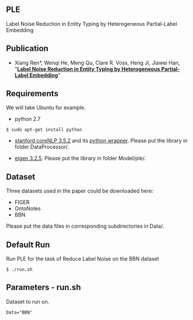 ## PLE
Label Noise Reduction in Entity Typing by Heterogeneous Partial-Label Embedding

## Publication

* Xiang Ren\*, Wenqi He, Meng Qu, Clare R. Voss, Heng Ji, Jiawei Han, "**[Label Noise Reduction in Entity Typing by Heterogeneous Partial-Label Embedding](http://arxiv.org/abs/1602.05307)**”

## Requirements

We will take Ubuntu for example.

* python 2.7
```
$ sudo apt-get install python
```

* [stanford coreNLP 3.5.2](http://stanfordnlp.github.io/CoreNLP/) and its [python wrapper](https://github.com/dasmith/stanford-corenlp-python). Please put the library in folder DataProcessor/.

* [eigen 3.2.5](eigen.tuxfamily.org/). Please put the library in folder Model/ple/.

## Dataset
Three datasets used in the paper could be downloaded here:
   * FIGER
   * OntoNotes
   * BBN

Please put the data files in corresponding subdirectories in Data/.

## Default Run
Run PLE for the task of Reduce Label Noise on the BBN dataset

```
$ ./run.sh  
```

## Parameters - run.sh
Dataset to run on.
```
Data="BBN"
```

